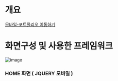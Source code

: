 # 개요
[모바일-포트폴리오 이동하기](https://mportpolio.netlify.app/index.html)

# 화면구성 및 사용한 프레임워크
![image](https://user-images.githubusercontent.com/94514664/196271960-b6714fb8-c1fc-406b-8c2f-fd5cb75b7ada.png)
### HOME 화면 ( JQUERY 모바일 )
<pre><code>
<div data-role="page" data-theme="a" id="Home">
  <div data-role="panel" id="mypanel" data-display="Reveal" data-theme="a">
</code></pre>

